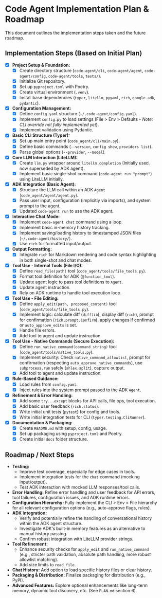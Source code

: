 # Code Agent Implementation Plan & Roadmap

This document outlines the implementation steps taken and the future roadmap.

## Implementation Steps (Based on Initial Plan)

*   [x] **Project Setup & Foundation:**
    *   [x] Create directory structure (`code-agent/cli`, `code-agent/agent`, `code-agent/config`, `code-agent/tools`, `tests/`).
    *   [x] Initialize Git repository.
    *   [x] Set up `pyproject.toml` with Poetry.
    *   [x] Create virtual environment (`.venv`).
    *   [x] Install base dependencies (`typer`, `litellm`, `pyyaml`, `rich`, `google-adk`, `pydantic`).
*   [x] **Configuration Management:**
    *   [x] Define `config.yaml` structure (`~/.code-agent/config.yaml`).
    *   [x] Implement `config.py` to load settings (File > Env > Defaults - *Note: CLI override not fully implemented yet*).
    *   [x] Implement validation using Pydantic.
*   [x] **Basic CLI Structure (Typer):**
    *   [x] Set up main entry point (`code_agent/cli/main.py`).
    *   [x] Define basic commands (`--version`, `config show`, `providers list`).
    *   [x] Parse global options (`--provider`, `--model`).
*   [x] **Core LLM Interaction (LiteLLM):**
    *   [x] Create `llm.py` wrapper around `litellm.completion` (Initially used, now superseded by ADK agent).
    *   [x] Implement basic single-shot command (`code-agent run "prompt"`) using LiteLLM initially.
*   [x] **ADK Integration (Basic Agent):**
    *   [x] Structure the LLM call within an ADK `Agent` (`code_agent/agent/agent.py`).
    *   [x] Pass user input, configuration (implicitly via imports), and system prompt to the agent.
    *   [x] Updated `code-agent run` to use the ADK agent.
*   [x] **Interactive Chat Mode:**
    *   [x] Implement `code-agent chat` command using a loop.
    *   [x] Implement basic in-memory history tracking.
    *   [x] Implement saving/loading history to timestamped JSON files (`~/.code-agent/history/`).
    *   [x] Use `rich` for formatted input/output.
*   [x] **Output Formatting:**
    *   [x] Integrate `rich` for Markdown rendering and code syntax highlighting in both single-shot and chat modes.
*   [x] **Tool Use - Internal Tools (File I/O):**
    *   [x] Define `read_file(path)` tool (`code_agent/tools/file_tools.py`).
    *   [x] Format tool definition for ADK (`@function_tool`).
    *   [x] Update agent logic to pass tool definitions to `Agent`.
    *   [x] Update agent instruction.
    *   [x] Rely on ADK runtime to handle tool execution loop.
*   [x] **Tool Use - File Editing:**
    *   [x] Define `apply_edit(path, proposed_content)` tool (`code_agent/tools/file_tools.py`).
    *   [x] Implement logic: calculate diff (`difflib`), display diff (`rich`), prompt for confirmation (`rich.prompt.Confirm`), apply changes if confirmed or `auto_approve_edits` is set.
    *   [x] Handle file errors.
    *   [x] Add tool to agent and update instruction.
*   [x] **Tool Use - Native Commands (Secure Execution):**
    *   [x] Define `run_native_command(command_string)` tool (`code_agent/tools/native_tools.py`).
    *   [x] Implement security: Check `native_command_allowlist`, prompt for confirmation (respecting `auto_approve_native_commands`), use `subprocess.run` safely (`shlex.split`), capture output.
    *   [x] Add tool to agent and update instruction.
*   [x] **Rule-Based Guidance:**
    *   [x] Load rules from `config.yaml`.
    *   [x] Inject rules into the system prompt passed to the ADK `Agent`.
*   [x] **Refinement & Error Handling:**
    *   [x] Add some `try...except` blocks for API calls, file ops, tool execution.
    *   [x] Add basic user feedback (`rich.status`).
    *   [x] Write initial unit tests (`pytest`) for config and tools.
    *   [x] Write initial integration tests for CLI (`typer.testing.CliRunner`).
*   [x] **Documentation & Packaging:**
    *   [x] Create `README.md` with setup, config, usage.
    *   [x] Set up packaging using `pyproject.toml` and Poetry.
    *   [x] Create initial `docs` folder structure.

## Roadmap / Next Steps

*   **Testing:** 
    *   Improve test coverage, especially for edge cases in tools.
    *   Implement integration tests for the `chat` command (mocking input/output).
    *   Test ADK interaction with mocked LLM responses/tool calls.
*   **Error Handling:** Refine error handling and user feedback for API errors, tool failures, configuration issues, and ADK runtime errors.
*   **Configuration Hierarchy:** Fully implement the CLI > Env > File hierarchy for all relevant configuration options (e.g., auto-approve flags, rules).
*   **ADK Integration:** 
    *   Verify and potentially refine the handling of conversational history within the ADK agent structure.
    *   Investigate ADK's built-in memory features as an alternative to manual history passing.
    *   Confirm robust integration with LiteLLM provider strings.
*   **Tool Refinement:** 
    *   Enhance security checks for `apply_edit` and `run_native_command` (e.g., stricter path validation, absolute path handling, more robust allowlist matching).
    *   Add size limits to `read_file`.
*   **Chat History:** Add option to load specific history files or clear history.
*   **Packaging & Distribution:** Finalize packaging for distribution (e.g., PyPI).
*   **Advanced Features:** Explore optional enhancements like long-term memory, dynamic tool discovery, etc. (See `PLAN.md` section 6). 